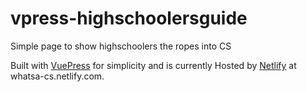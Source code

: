 # vpress-highschoolersguide

Simple page to show highschoolers the ropes into CS

Built with [VuePress](https://vuepress.vuejs.org/) for simplicity and is currently Hosted by [Netlify](https://www.netlify.com/) at whatsa-cs.netlify.com.
